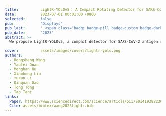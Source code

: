 ```yaml
---
title:          LightR-YOLOv5： A Compact Rotating Detector for SARS-CoV-2 Antigen-Detection Rapid Diagnostic Test Results
date:           2023-07-01 00:01:00 +0800
selected:       false
pub:            "Displays"
pub_last:       ' <span class="badge badge-pill badge-custom badge-dark">Journal</span>'
pub_date:       "2023"
abstract: >-
  We propose LightR-YOLOv5, a compact detector for SARS-CoV-2 antigen rapid test results that uses a lightweight feature extractor and attention modules to localize results, outperforming other object detectors while being only 2.03MB in size for efficient deployment as a verification tool.

cover:          assets/images/covers/lightr-yolo.png
authors:
  - Rongsheng Wang
  - Yaofei Duan
  - Menghan Hu
  - Xiaohong Liu
  - Yukun Li
  - Qinquan Gao
  - Tong Tong
  - Tao Tan†
links:
  Paper: https://www.sciencedirect.com/science/article/pii/S0141938223000367
  Cite: assets/bibtex/wang2023lightr.bib
---
```

